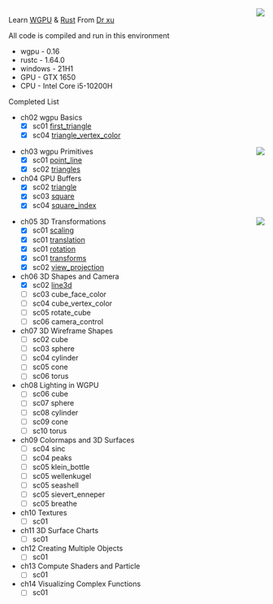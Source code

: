 <img align="right" src="https://wgpu.rs/logo.min.svg">

Learn [WGPU](https://wgpu.rs/) & [Rust](https://www.rust-lang.org/) From [Dr xu](https://drxudotnet.com/)


All code is compiled and run in this environment
* wgpu    - 0.16
* rustc   - 1.64.0
* windows - 21H1
* GPU     - GTX 1650
* CPU     - Intel Core i5-10200H

Completed List
* ch02 wgpu Basics
  - [x] sc01 [first_triangle](./examples/ch02/first_triangle.rs)
  - [x] sc04 [triangle_vertex_color](./examples/ch02/triangle_vertex_color.rs)

<img align="right" src="https://www.rust-lang.org/static/images/rust-logo-blk.svg">

* ch03 wgpu Primitives
  - [x] sc01 [point_line](./examples/ch03/point_line.rs)
  - [x] sc02 [triangles](./examples/ch03/triangles.rs)
* ch04 GPU Buffers
  - [x] sc02 [triangle](./examples/ch04/triangle.rs)
  - [x] sc03 [square](./examples/ch04/square.rs)
  - [x] sc04 [square_index](./examples/ch04/square_index.rs)

<img align="right" src="https://drxudotnet.com/images/xu_logo.png">

* ch05 3D Transformations
  - [x] sc01 [scaling](./examples/ch05/scaling.rs)
  - [x] sc01 [translation](./examples/ch05/translation.rs)
  - [x] sc01 [rotation](./examples/ch05/rotation.rs)
  - [x] sc01 [transforms](examples/ch05/transforms.rs)
  - [x] sc02 [view_projection](./examples/ch05/view_projection.rs)
* ch06 3D Shapes and Camera
  - [x] sc02 [line3d](./examples/ch06/line3d.rs)
  - [ ] sc03 cube_face_color
  - [ ] sc04 cube_vertex_color
  - [ ] sc05 rotate_cube
  - [ ] sc06 camera_control
* ch07 3D Wireframe Shapes
  - [ ] sc02 cube
  - [ ] sc03 sphere
  - [ ] sc04 cylinder
  - [ ] sc05 cone
  - [ ] sc06 torus
* ch08 Lighting in WGPU
  - [ ] sc06 cube
  - [ ] sc07 sphere
  - [ ] sc08 cylinder
  - [ ] sc09 cone
  - [ ] sc10 torus
* ch09 Colormaps and 3D Surfaces
  - [ ] sc04 sinc
  - [ ] sc04 peaks
  - [ ] sc05 klein_bottle
  - [ ] sc05 wellenkugel
  - [ ] sc05 seashell
  - [ ] sc05 sievert_enneper
  - [ ] sc05 breathe
* ch10 Textures
  - [ ] sc01
* ch11 3D Surface Charts
  - [ ] sc01
* ch12 Creating Multiple Objects
  - [ ] sc01
* ch13 Compute Shaders and Particle
  - [ ] sc01
* ch14 Visualizing Complex Functions
  - [ ] sc01